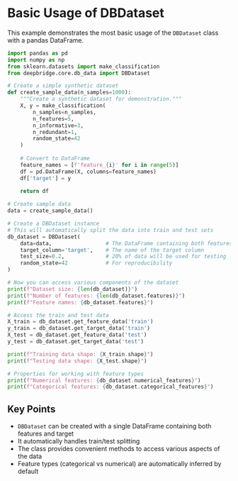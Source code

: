 # Basic Usage of DBDataset

This example demonstrates the most basic usage of the `DBDataset` class with a pandas DataFrame.

```python
import pandas as pd
import numpy as np
from sklearn.datasets import make_classification
from deepbridge.core.db_data import DBDataset

# Create a simple synthetic dataset
def create_sample_data(n_samples=1000):
    """Create a synthetic dataset for demonstration."""
    X, y = make_classification(
        n_samples=n_samples, 
        n_features=5,
        n_informative=3,
        n_redundant=1,
        random_state=42
    )
    
    # Convert to DataFrame
    feature_names = [f'feature_{i}' for i in range(5)]
    df = pd.DataFrame(X, columns=feature_names)
    df['target'] = y
    
    return df

# Create sample data
data = create_sample_data()

# Create a DBDataset instance
# This will automatically split the data into train and test sets
db_dataset = DBDataset(
    data=data,                 # The DataFrame containing both features and target
    target_column='target',    # The name of the target column
    test_size=0.2,             # 20% of data will be used for testing
    random_state=42            # For reproducibility
)

# Now you can access various components of the dataset
print(f"Dataset size: {len(db_dataset)}")
print(f"Number of features: {len(db_dataset.features)}")
print(f"Feature names: {db_dataset.features}")

# Access the train and test data
X_train = db_dataset.get_feature_data('train')
y_train = db_dataset.get_target_data('train')
X_test = db_dataset.get_feature_data('test')
y_test = db_dataset.get_target_data('test')

print(f"Training data shape: {X_train.shape}")
print(f"Testing data shape: {X_test.shape}")

# Properties for working with feature types
print(f"Numerical features: {db_dataset.numerical_features}")
print(f"Categorical features: {db_dataset.categorical_features}")
```

## Key Points

- `DBDataset` can be created with a single DataFrame containing both features and target
- It automatically handles train/test splitting
- The class provides convenient methods to access various aspects of the data
- Feature types (categorical vs numerical) are automatically inferred by default